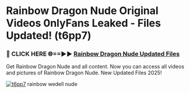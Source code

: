 # Rainbow Dragon Nude Original Videos 0nlyFans Leaked - Files Updated! (t6pp7)

<h3>🔴 CLICK HERE 🌐==►► <a href="https://tinyurl.com/yc6ubb5a" rel="nofollow">Rainbow Dragon Nude Updated Files</a></h3>

Get Rainbow Dragon Nude and all content. Now you can access all videos and pictures of Rainbow Dragon Nude. New Updated Files 2025!

[![t6pp7](https://i.imgur.com/7eu0CRL.gif)](https://tinyurl.com/yc6ubb5a)
rainbow wedell nude